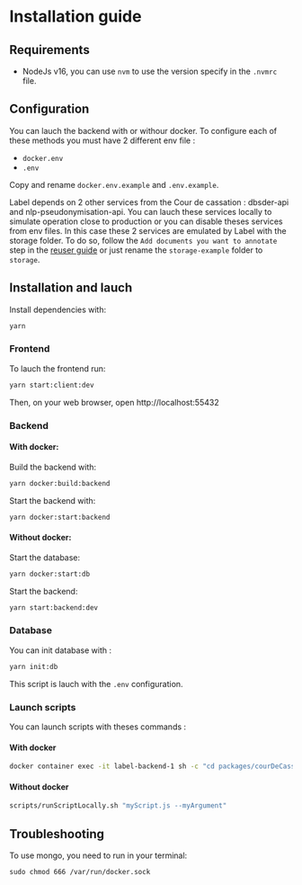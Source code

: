 # Installation guide

## Requirements

- NodeJs v16, you can use `nvm` to use the version specify in the `.nvmrc` file.

## Configuration

You can lauch the backend with or withour docker. To configure each of these methods you must have 2 different env file :

- `docker.env`
- `.env`

Copy and rename `docker.env.example` and `.env.example`.

Label depends on 2 other services from the Cour de cassation : dbsder-api and nlp-pseudonymisation-api. You can lauch these services locally to simulate operation close to production or you can disable theses services from env files. In this case these 2 services are emulated by Label with the storage folder. To do so, follow the `Add documents you want to annotate` step in the [reuser guide](docs/reuserGuide.md) or just rename the `storage-example` folder to `storage`.

## Installation and lauch

Install dependencies with:

```sh
yarn
```

### Frontend

To lauch the frontend run:

```sh
yarn start:client:dev
```

Then, on your web browser, open http://localhost:55432

### Backend

#### With docker:

Build the backend with:

```sh
yarn docker:build:backend
```

Start the backend with:

```sh
yarn docker:start:backend
```

#### Without docker:

Start the database:

```sh
yarn docker:start:db
```

Start the backend:

```sh
yarn start:backend:dev
```

### Database

You can init database with :

```sh
yarn init:db
```

This script is lauch with the `.env` configuration.

### Launch scripts

You can launch scripts with theses commands :

#### With docker

```sh
docker container exec -it label-backend-1 sh -c "cd packages/courDeCassation; sh scripts/runLocalScript.sh ./dist/scripts/myScript.js --myArgument
```

#### Without docker

```sh
scripts/runScriptLocally.sh "myScript.js --myArgument"
```

## Troubleshooting

To use mongo, you need to run in your terminal:

```
sudo chmod 666 /var/run/docker.sock
```
